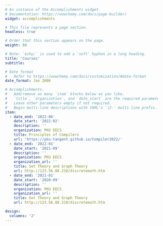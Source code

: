 ```yaml
---
# An instance of the Accomplishments widget.
# Documentation: https://wowchemy.com/docs/page-builder/
widget: accomplishments

# This file represents a page section.
headless: true

# Order that this section appears on the page.
weight: 60

# Note: `&shy;` is used to add a 'soft' hyphen in a long heading.
title: 'Courses'
subtitle:

# Date format
#   Refer to https://wowchemy.com/docs/customization/#date-format
date_format: Jan 2006

# Accomplishments.
#   Add/remove as many `item` blocks below as you like.
#   `title`, `organization`, and `date_start` are the required parameters.
#   Leave other parameters empty if not required.
#   Begin multi-line descriptions with YAML's `|2-` multi-line prefix.
item:
  - date_end: '2022-06'
    date_start: '2022-02'
    description: ''
    organization: PKU EECS
    title: Principles of Compilers
    url: 'https://pku-tangent.github.io/Compiler2022/'
  - date_end: '2022-01'
    date_start: '2021-09'
    description: ''
    organization: PKU EECS
    organization_url: ''
    title: Set Theory and Graph Theory
    url: http://123.56.88.210/discretemath.htm
  - date_end: '2021-01'
    date_start: '2020-09'
    description: ''
    organization: PKU EECS
    organization_url: ''
    title: Set Theory and Graph Theory
    url: http://123.56.88.210/discretemath.htm

design:
  columns: '2'
---
```


